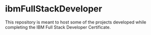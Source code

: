 # ibmFullStackDeveloper

This repository is meant to host some of the projects developed while completing the IBM Full Stack Developer Certificate.
